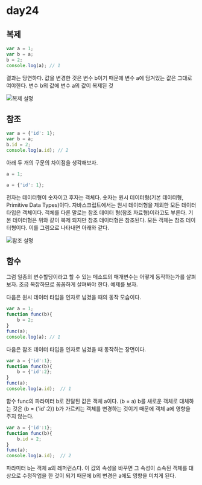 # day24

## 복제
```js
var a = 1;
var b = a;
b = 2;
console.log(a); // 1
```
결과는 당연하다. 값을 변경한 것은 변수 b이기 때문에 변수 a에 담겨있는 값은 그대로여야한다. 변수 b의 값에 변수 a의 값이 복제된 것

![복제 설명](/lmage/copy.png)

## 참조
```js
var a = {'id': 1};
var b = a;
b.id = 2;
console.log(a.id); // 2
```

아래 두 개의 구문의 차이점을 생각해보자.


```js
a = 1;

a = {'id': 1};
```
전자는 데이터형이 숫자이고 후자는 객체다. 숫자는 원시 데이터형(기본 데이터형, Primitive Data Types)이다. 자바스크립트에서는 원시 데이터형을 제외한 모든 데이터 타입은 객체이다. 객체를 다른 말로는 참조 데이터 형(참조 자료형)이라고도 부른다. 기본 데이터형은 위와 같이 복제 되지만 참조 데이터형은 참조된다. 모든 객체는 참조 데이터형이다. 이를 그림으로 나타내면 아래와 같다.

![참조 설명](/lmage/reference.png)

## 함수
그럼 일종의 변수할당이라고 할 수 있는 메소드의 매개변수는 어떻게 동작하는가를 살펴보자. 조금 복잡하므로 꼼꼼하게 살펴봐야 한다. 예제를 보자.

다음은 원시 데이터 타입을 인자로 넘겼을 때의 동작 모습이다.

```js
var a = 1;
function func(b){
    b = 2;
}
func(a);
console.log(a); // 1
```

다음은 참조 데이터 타입을 인자로 넘겼을 때 동작하는 장면이다. 

```js
var a = {'id':1};
function func(b){
    b = {'id':2};
}
func(a);
console.log(a.id);  // 1
```

함수 func의 파라미터 b로 전달된 값은 객체 a이다. (b = a) b를 새로운 객체로 대체하는 것은 (b = {'id':2}) b가 가르키는 객체를 변경하는 것이기 때문에 객체 a에 영향을 주지 않는다.
```js
var a = {'id':1};
function func(b){
    b.id = 2;
}
func(a);
console.log(a.id);  // 2
```
파라미터 b는 객체 a의 레퍼런스다. 이 값의 속성을 바꾸면 그 속성이 소속된 객체를 대상으로 수정작업을 한 것이 되기 때문에 b의 변경은 a에도 영향을 미치게 된다. 
